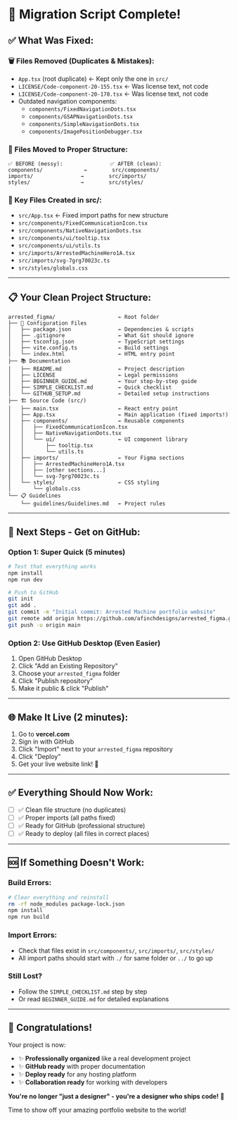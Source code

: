 # 🎉 Migration Script Complete!

## ✅ **What Was Fixed:**

### **🗑️ Files Removed (Duplicates & Mistakes):**
- `App.tsx` (root duplicate) ← Kept only the one in `src/`
- `LICENSE/Code-component-20-155.tsx` ← Was license text, not code
- `LICENSE/Code-component-20-170.tsx` ← Was license text, not code  
- Outdated navigation components:
  - `components/FixedNavigationDots.tsx`
  - `components/GSAPNavigationDots.tsx`
  - `components/SimpleNavigationDots.tsx`
  - `components/ImagePositionDebugger.tsx`

### **📁 Files Moved to Proper Structure:**
```
✅ BEFORE (messy):               ✅ AFTER (clean):
components/             →        src/components/
imports/               →        src/imports/
styles/                →        src/styles/
```

### **🔧 Key Files Created in src/:**
- `src/App.tsx` ← Fixed import paths for new structure
- `src/components/FixedCommunicationIcon.tsx`
- `src/components/NativeNavigationDots.tsx`
- `src/components/ui/tooltip.tsx`
- `src/components/ui/utils.ts`
- `src/imports/ArrestedMachineHero1A.tsx`
- `src/imports/svg-7grg70023c.ts`
- `src/styles/globals.css`

---

## 📋 **Your Clean Project Structure:**

```
arrested_figma/                    ← Root folder
├── 📄 Configuration Files
│   ├── package.json               ← Dependencies & scripts
│   ├── .gitignore                 ← What Git should ignore
│   ├── tsconfig.json              ← TypeScript settings
│   ├── vite.config.ts             ← Build settings
│   └── index.html                 ← HTML entry point
├── 📚 Documentation
│   ├── README.md                  ← Project description
│   ├── LICENSE                    ← Legal permissions
│   ├── BEGINNER_GUIDE.md          ← Your step-by-step guide
│   ├── SIMPLE_CHECKLIST.md        ← Quick checklist
│   └── GITHUB_SETUP.md            ← Detailed setup instructions
├── 🏗️ Source Code (src/)
│   ├── main.tsx                   ← React entry point
│   ├── App.tsx                    ← Main application (fixed imports!)
│   ├── components/                ← Reusable components
│   │   ├── FixedCommunicationIcon.tsx
│   │   ├── NativeNavigationDots.tsx
│   │   └── ui/                    ← UI component library
│   │       ├── tooltip.tsx
│   │       └── utils.ts
│   ├── imports/                   ← Your Figma sections
│   │   ├── ArrestedMachineHero1A.tsx
│   │   ├── [other sections...]
│   │   └── svg-7grg70023c.ts
│   └── styles/                    ← CSS styling
│       └── globals.css
└── 📋 Guidelines
    └── guidelines/Guidelines.md   ← Project rules
```

---

## 🚀 **Next Steps - Get on GitHub:**

### **Option 1: Super Quick (5 minutes)**
```bash
# Test that everything works
npm install
npm run dev

# Push to GitHub
git init
git add .
git commit -m "Initial commit: Arrested Machine portfolio website"
git remote add origin https://github.com/afinchdesigns/arrested_figma.git
git push -u origin main
```

### **Option 2: Use GitHub Desktop (Even Easier)**
1. Open GitHub Desktop
2. Click "Add an Existing Repository"
3. Choose your `arrested_figma` folder
4. Click "Publish repository"
5. Make it public & click "Publish"

---

## 🌐 **Make It Live (2 minutes):**

1. Go to **vercel.com**
2. Sign in with GitHub
3. Click "Import" next to your `arrested_figma` repository
4. Click "Deploy"
5. Get your live website link! 🎉

---

## ✅ **Everything Should Now Work:**

- [ ] ✅ Clean file structure (no duplicates)
- [ ] ✅ Proper imports (all paths fixed)
- [ ] ✅ Ready for GitHub (professional structure)
- [ ] ✅ Ready to deploy (all files in correct places)

---

## 🆘 **If Something Doesn't Work:**

### **Build Errors:**
```bash
# Clear everything and reinstall
rm -rf node_modules package-lock.json
npm install
npm run build
```

### **Import Errors:**
- Check that files exist in `src/components/`, `src/imports/`, `src/styles/`
- All import paths should start with `./` for same folder or `../` to go up

### **Still Lost?**
- Follow the `SIMPLE_CHECKLIST.md` step by step
- Or read `BEGINNER_GUIDE.md` for detailed explanations

---

## 🎊 **Congratulations!**

Your project is now:
- ✨ **Professionally organized** like a real development project
- ✨ **GitHub ready** with proper documentation  
- ✨ **Deploy ready** for any hosting platform
- ✨ **Collaboration ready** for working with developers

**You're no longer "just a designer" - you're a designer who ships code!** 🚀

Time to show off your amazing portfolio website to the world!
